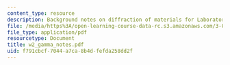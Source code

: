 ```yaml
---
content_type: resource
description: Background notes on diffraction of materials for Laboratory 2.
file: /media/https%3A/open-learning-course-data-rc.s3.amazonaws.com/3-014-materials-laboratory-fall-2006/f791cbcf7044a7ca8b4dfefda258dd2f_w2_gamma_notes.pdf
file_type: application/pdf
resourcetype: Document
title: w2_gamma_notes.pdf
uid: f791cbcf-7044-a7ca-8b4d-fefda258dd2f
---
```

